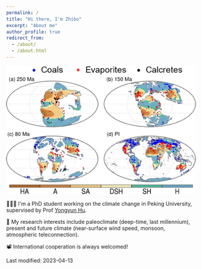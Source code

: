 ```yaml
---
permalink: /
title: "Hi there, I'm Zhibo"
excerpt: "About me"
author_profile: true
redirect_from: 
  - /about/
  - /about.html
---
```



![The deep-time evolutions of aridity and dryland](/images/arid.jpg) 


👨🏻‍💻 I'm a PhD student working on the climate change in Peking University, supervised by Prof [Yongyun Hu](https://faculty.pku.edu.cn/yyhu/zh_CN/index.htm/).   

🔬 My research interests include paleoclimate (deep-time, last millennium), present and future climate (near-surface wind speed, monsoon, atmospheric teleconnection).

📽️ International cooperation is always welcomed!



Last modified: 2023-04-13

<p hidden> 
# Selected Experience
</p>
